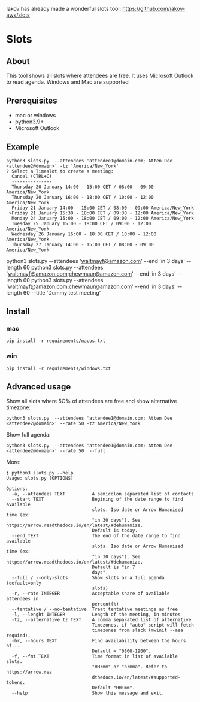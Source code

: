 Iakov has already made a wonderful slots tool: https://github.com/iakov-aws/slots



# Slots

## About

This tool shows all slots where attendees are free. It uses Microsoft Outlook to read agenda. Windows and Mac are supported

## Prerequisites
* mac or windows
* python3.9+
* Microsoft Outlook


## Example
```
python3 slots.py  --attendees 'attendee1@domain.com; Atten Dee <attendee2@domain>' -tz 'America/New_York'
? Select a Timeslot to create a meeting:
  Cancel (CTRL+C)
  ---------------
  Thursday 20 January 14:00 - 15:00 CET / 08:00 - 09:00 America/New_York
  Thursday 20 January 16:00 - 18:00 CET / 10:00 - 12:00 America/New_York
  Friday 21 January 14:00 - 15:00 CET / 08:00 - 09:00 America/New_York
 >Friday 21 January 15:30 - 18:00 CET / 09:30 - 12:00 America/New_York
  Monday 24 January 15:00 - 18:00 CET / 09:00 - 12:00 America/New_York
  Tuesday 25 January 15:00 - 18:00 CET / 09:00 - 12:00 America/New_York
  Wednesday 26 January 16:00 - 18:00 CET / 10:00 - 12:00 America/New_York
  Thursday 27 January 14:00 - 15:00 CET / 08:00 - 09:00 America/New_York

```
python3 slots.py  --attendees 'waltmayf@amazon.com' --end 'in 3 days' --length 60
python3 slots.py  --attendees 'waltmayf@amazon.com;chewmaur@amazon.com' --end 'in 3 days' --length 60
python3 slots.py  --attendees 'waltmayf@amazon.com;chewmaur@amazon.com' --end 'in 3 days' --length 60 --title 'Dummy test meeting'

## Install
### mac
```
pip install -r requirements/macos.txt
```
### win
```
pip install -r requirements/windows.txt
```


## Advanced usage
Show all slots where 5O% of attendees are free and show alternative timezone:
```
python3 slots.py  --attendees 'attendee1@domain.com; Atten Dee <attendee2@domain>' --rate 50 -tz America/New_York
```

Show full agenda:
```
python3 slots.py  --attendees 'attendee1@domain.com; Atten Dee <attendee2@domain>' --rate 50  --full
```

More:
```
❯ python3 slots.py --help
Usage: slots.py [OPTIONS]

Options:
  -a, --attendees TEXT          A semicolon separated list of contacts
  --start TEXT                  Begining of the date range to find available
                                slots. Iso date or Arrow Humanised time (ex:
                                "in 30 days"). See https://arrow.readthedocs.io/en/latest/#dehumanize. 
                                Default is today.
  --end TEXT                    The end of the date range to find available
                                slots. Iso date or Arrow Humanised time (ex:
                                "in 30 days"). See https://arrow.readthedocs.io/en/latest/#dehumanize. 
                                Default is "in 7
                                days".
  --full / --only-slots         Show slots or a full agenda (default=only
                                slots)
  -r, --rate INTEGER            Acceptable share of available attendees in
                                percent(%)
  --tentative / --no-tentative  Treat tentative meetings as free
  -l, --lenght INTEGER          Length of the meeting, in minutes 
  -tz, --alternative_tz TEXT    A comma separated list of alternative
                                Timezones. if "auto" script will fetch
                                timezones from slack (mwinit --aea requied).
  -hr, --hours TEXT             Find availability between the hours of...
                                Default = "0800-1900".
  -f, --fmt TEXT                Time format in list of available slots.
                                "HH:mm" or "h:mma". Refer to https://arrow.rea
                                dthedocs.io/en/latest/#supported-tokens.
                                Default "HH:mm".
  --help                        Show this message and exit.
 ```
